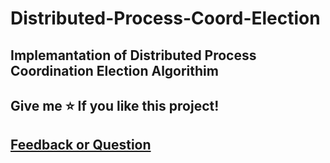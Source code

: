 # Distributed-Process-Coord-Election
## Implemantation of Distributed Process Coordination Election Algorithim
## Give me ⭐️ If you like this project!
## [Feedback or Question](https://github.com/Benawi/Distributed-Process-Coord-Election/issues/1)
